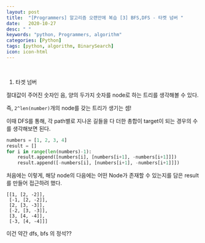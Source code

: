 ```yaml
---
layout: post
title:  "[Programmers] 알고리즘 오랜만에 복습 [3] BFS,DFS - 타켓 넘버 "
date:   2020-10-27
desc: " "
keywords: "python, Programmers, algorithm"
categories: [Python]
tags: [python, algorithm, BinarySearch]
icon: icon-html
---
```

<br>


1. 타겟 넘버


절대값이 주어진 숫자인 음, 양의 두가지 숫자를 node로 하는 트리를 생각해볼 수 있다.

즉, `2^len(number)`개의 node를 갖는 트리가 생기는 셈!

이때 DFS를 통해, 각 path별로 지나온 길들을 다 더한 총합이 target이 되는 경우의 수를 생각해보면 된다.


```python
numbers = [1, 2, 3, 4]
result = []
for i in range(len(numbers)-1):
    result.append([numbers[i], [numbers[i+1], -numbers[i+1]]])
    result.append([-numbers[i], [numbers[i+1], -numbers[i+1]]])
```

처음에는 이렇게, 해당 node의 다음에는 어떤 Node가 존재할 수 있는지를 담은 result를 만들어 접근하려 했다.


```
[[1, [2, -2]],
 [-1, [2, -2]],
 [2, [3, -3]],
 [-2, [3, -3]],
 [3, [4, -4]],
 [-3, [4, -4]]]
```


이건 약간 dfs, bfs 의 정석??


```python
```



```python
```



```python
```


```python
```
